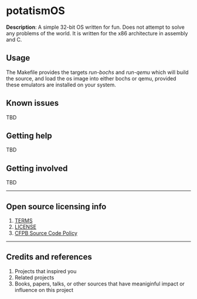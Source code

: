 # potatismOS

**Description**: A simple 32-bit OS written for fun. Does not attempt to solve any problems of the world.
It is written for the x86 architecture in assembly and C.

## Usage

The Makefile provides the targets *run-bochs* and *run-qemu* which will build the source, and load the os image into either bochs or qemu, provided these emulators are installed on your system.
## Known issues

TBD

## Getting help

TBD

## Getting involved

TBD

----

## Open source licensing info
1. [TERMS](TERMS.md)
2. [LICENSE](LICENSE)
3. [CFPB Source Code Policy](https://github.com/cfpb/source-code-policy/)

----

## Credits and references

1. Projects that inspired you
2. Related projects
3. Books, papers, talks, or other sources that have meaniginful impact or influence on this project